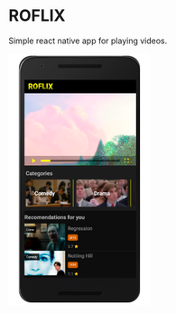 # ROFLIX

Simple react native app for playing videos.

<img
  src="./assets/images/screenshot.png"
  alt="screenshot roflix"
  width="250"
/>